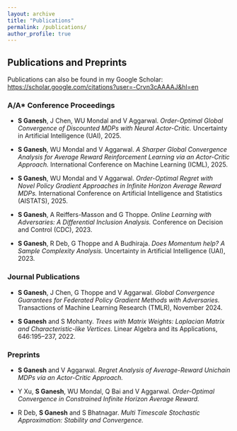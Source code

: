 ```yaml
---
layout: archive
title: "Publications"
permalink: /publications/
author_profile: true
---
```


## Publications and Preprints

Publications can also be found in my Google Scholar: https://scholar.google.com/citations?user=-Crvn3cAAAAJ&hl=en

### A/A* Conference Proceedings

- **S Ganesh**, J Chen, WU Mondal and V Aggarwal. *Order-Optimal Global Convergence of Discounted MDPs with Neural Actor-Critic.* Uncertainty in Artificial Intelligence (UAI), 2025.

- **S Ganesh**, WU Mondal and V Aggarwal. *A Sharper Global Convergence Analysis for Average Reward Reinforcement Learning via an Actor-Critic Approach.* International Conference on Machine Learning (ICML), 2025.

- **S Ganesh**, WU Mondal and V Aggarwal. *Order-Optimal Regret with Novel Policy Gradient Approaches in Infinite Horizon Average Reward MDPs.* International Conference on Artificial Intelligence and Statistics (AISTATS), 2025.

- **S Ganesh**, A Reiffers-Masson and G Thoppe. *Online Learning with Adversaries: A Differential Inclusion Analysis.* Conference on Decision and Control (CDC), 2023.

- **S Ganesh**, R Deb, G Thoppe and A Budhiraja. *Does Momentum help? A Sample Complexity Analysis.* Uncertainty in Artificial Intelligence (UAI), 2023.

### Journal Publications

- **S Ganesh**, J Chen, G Thoppe and V Aggarwal. *Global Convergence Guarantees for Federated Policy Gradient Methods with Adversaries.* Transactions of Machine Learning Research (TMLR), November 2024.

- **S Ganesh** and S Mohanty. *Trees with Matrix Weights: Laplacian Matrix and Characteristic-like Vertices.* Linear Algebra and its Applications, 646:195–237, 2022.

### Preprints

- **S Ganesh** and V Aggarwal. *Regret Analysis of Average-Reward Unichain MDPs via an Actor-Critic Approach.*

- Y Xu, **S Ganesh**, WU Mondal, Q Bai and V Aggarwal. *Order-Optimal Convergence in Constrained Infinite Horizon Average Reward.*

- R Deb, **S Ganesh** and S Bhatnagar. *Multi Timescale Stochastic Approximation: Stability and Convergence.*




